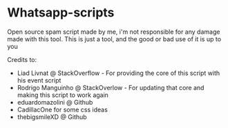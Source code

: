 # Whatsapp-scripts
Open source spam script made by me, i'm not responsible for any damage made with this tool. This is just a tool, and the good or bad use of it is up to you

Credits to:
- Liad Livnat @ StackOverflow - For providing the core of this script with his event script
- Rodrigo Manguinho @ StackOverlow - For updating that core and making this script to work again
- eduardomazolini @ Github
- CadillacOne for some css ideas
- thebigsmileXD @ Github
